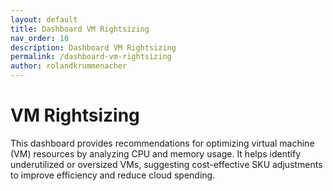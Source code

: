 ```yaml
---
layout: default
title: Dashboard VM Rightsizing  
nav_order: 10  
description: Dashboard VM Rightsizing  
permalink: /dashboard-vm-rightsizing  
author: rolandkrummenacher  
---
```


# VM Rightsizing  

This dashboard provides recommendations for optimizing virtual machine (VM) resources by analyzing CPU and memory usage. It helps identify underutilized or oversized VMs, suggesting cost-effective SKU adjustments to improve efficiency and reduce cloud spending.  
